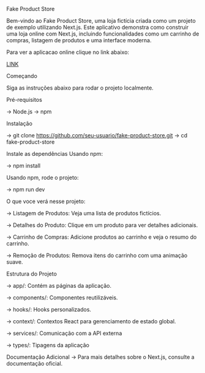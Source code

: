 Fake Product Store


Bem-vindo ao Fake Product Store, uma loja fictícia criada como um projeto de exemplo utilizando Next.js. Este aplicativo demonstra como construir uma loja online com Next.js, incluindo funcionalidades como um carrinho de compras, listagem de produtos e uma interface moderna.

Para ver a aplicacao online clique no link abaixo:

[LINK](https://desafio-fakestore.vercel.app/)

Começando

Siga as instruções abaixo para rodar o projeto localmente.


Pré-requisitos

  -> Node.js
  -> npm


Instalação
  
  -> git clone https://github.com/seu-usuario/fake-product-store.git
  -> cd fake-product-store
  
  Instale as dependências Usando npm:
  
  -> npm install
  
  Usando npm, rode o projeto:
  
  -> npm run dev

O que voce verá nesse projeto: 

  -> Listagem de Produtos: Veja uma lista de produtos fictícios.

  -> Detalhes do Produto: Clique em um produto para ver detalhes adicionais.

  -> Carrinho de Compras: Adicione produtos ao carrinho e veja o resumo do carrinho.

  -> Remoção de Produtos: Remova itens do carrinho com uma animação suave.


Estrutura do Projeto

  -> app/: Contém as páginas da aplicação.
  
  -> components/: Componentes reutilizáveis.
  
  -> hooks/: Hooks personalizados.
  
  -> context/: Contextos React para gerenciamento de estado global.
  
  -> services/: Comunicação com a API externa
  
  -> types/: Tipagens da aplicação


Documentação Adicional
  -> Para mais detalhes sobre o Next.js, consulte a documentação oficial.

